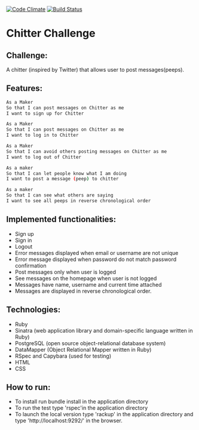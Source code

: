 [![Code Climate](https://codeclimate.com/repos/55b38c3ae30ba01522002833/badges/cd65f97bfdcfac195449/gpa.svg)](https://codeclimate.com/repos/55b38c3ae30ba01522002833/feed)  [![Build Status](https://travis-ci.org/AnnaKL/chitter-challenge.svg?branch=master)](https://travis-ci.org/AnnaKL/chitter-challenge)

Chitter Challenge
=================

Challenge:
-------

A chitter (inspired by Twitter) that allows user to post messages(peeps).

Features:
-------

```sh
As a Maker
So that I can post messages on Chitter as me
I want to sign up for Chitter

As a Maker
So that I can post messages on Chitter as me
I want to log in to Chitter

As a Maker
So that I can avoid others posting messages on Chitter as me
I want to log out of Chitter

As a maker
So that I can let people know what I am doing
I want to post a message (peep) to chitter

As a maker
So that I can see what others are saying
I want to see all peeps in reverse chronological order
```

Implemented functionalities:
------------------------------

* Sign up
* Sign in
* Logout
* Error messages displayed when email or username are not unique
* Error message displayed when password do not match password confirmation
* Post messages only when user is logged
* See messages on the homepage when user is not logged
* Messages have name, username and current time attached
* Messages are displayed in reverse chronological order.


Technologies:
----------
* Ruby
* Sinatra (web application library and domain-specific language written in Ruby)
* PostgreSQL (open source object-relational database system)
* DataMapper (Object Relational Mapper written in Ruby)
* RSpec and Capybara (used for testing)
* HTML
* CSS


How to run:
----------
* To install run bundle install in the application directory
* To run the test type 'rspec'in the application directory
* To launch the local version type 'rackup' in the application directory and type 'http://localhost:9292/' in the browser.


